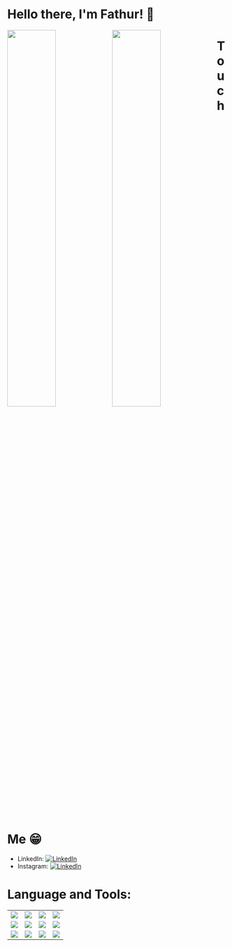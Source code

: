# Hello there, I'm Fathur! 👋

<img align="left" width="47%" src="https://github-readme-stats.vercel.app/api?username=FathurAnshari&show_icons=true&theme=radical"/>

<img align="left" width="47%" src="https://github-readme-stats.vercel.app/api/top-langs/?username=FathurAnshari&layout=compact"/>

# Touch Me 😁
<ul>
  <li>LinkedIn: <a href="https://www.linkedin.com/in/fathurmfa/" target="_blank"><img alt="LinkedIn" src="https://img.shields.io/badge/Fathur Anshari-%230077B5.svg?style=for-the-badge&logo=linkedin&logoColor=white"/></a>
  </li>
  <li>Instagram: <a href="https://www.instagram.com/alanshari__/" target="_blank"><img alt="LinkedIn" src="https://img.shields.io/badge/alanshari__-%23E4405F.svg?style=for-the-badge&logo=Instagram&logoColor=white"/></a>
  </li>
</ul>

# Language and Tools:
<table style="width:100%">
  <tr>
    <td><img src="https://img.shields.io/badge/javascript-%23323330.svg?style=for-the-badge&logo=javascript&logoColor=%23F7DF1E"/></th>
    <td><img src="https://img.shields.io/badge/typescript-%23007ACC.svg?style=for-the-badge&logo=typescript&logoColor=white"/></th>
    <td><img src="https://img.shields.io/badge/kotlin-%230095D5.svg?style=for-the-badge&logo=kotlin&logoColor=white"/></th>
    <td><img src="https://img.shields.io/badge/python-3670A0?style=for-the-badge&logo=python&logoColor=ffdd54"/></th>
  </tr>
  <tr>
    <td><img src="https://img.shields.io/badge/java-%23ED8B00.svg?style=for-the-badge&logo=java&logoColor=white"/></td>
    <td><img src="https://img.shields.io/badge/react-%2320232a.svg?style=for-the-badge&logo=react&logoColor=%2361DAFB"/></td>
    <td><img src="https://img.shields.io/badge/Android%20Studio-3DDC84.svg?style=for-the-badge&logo=android-studio&logoColor=white"/></td>
    <td><img src="https://img.shields.io/badge/Next-black?style=for-the-badge&logo=next.js&logoColor=white"/></td>
  </tr>
  <tr>
    <td><img src="https://img.shields.io/badge/redux-%23593d88.svg?style=for-the-badge&logo=redux&logoColor=white"/></td>
    <td><img src="https://img.shields.io/badge/Firebase-039BE5?style=for-the-badge&logo=Firebase&logoColor=white"/></td>
    <td><img src="https://img.shields.io/badge/MongoDB-%234ea94b.svg?style=for-the-badge&logo=mongodb&logoColor=white"/></td>
    <td><img src="https://img.shields.io/badge/chakra-%234ED1C5.svg?style=for-the-badge&logo=chakraui&logoColor=white"/></td>
  </tr>
</table>
